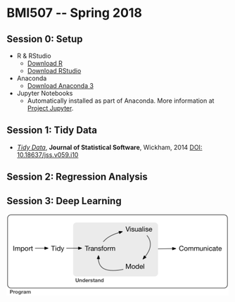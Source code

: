 # BMI507 -- Spring 2018

## Session 0: Setup
* R & RStudio
    * [Download R](https://cloud.r-project.org/)
    * [Download RStudio](https://www.rstudio.com/products/rstudio/download/#download)
* Anaconda
    * [Download Anaconda 3](https://www.anaconda.com/download/)
* Jupyter Notebooks
    * Automatically installed as part of Anaconda. More information at [Project Jupyter](http://jupyter.org/).






## Session 1: Tidy Data
* [*Tidy Data*](http://dx.doi.org/10.18637/jss.v059.i10), **Journal of Statistical Software**, Wickham, 2014
[DOI:  10.18637/jss.v059.i10](http://dx.doi.org/10.18637/jss.v059.i10) 

## Session 2: Regression Analysis


## Session 3: Deep Learning



![Data Science Workflow](images/data-science-workflow.png "Data Science Workflow")



